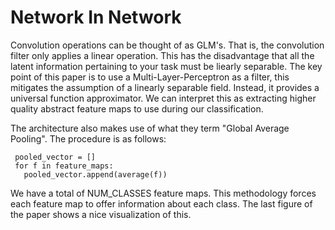 # Network In Network

Convolution operations can be thought of as GLM's. That is, the convolution
filter only applies a linear operation. This has the disadvantage that all
the latent information pertaining to your task must be liearly separable.
The key point of this paper is to use a Multi-Layer-Perceptron as a filter,
this mitigates the assumption of a linearly separable field. Instead, it provides
a universal function approximator. We can interpret this as extracting higher
quality abstract feature maps to use during our classification.

The architecture also makes use of what they term "Global Average Pooling".
The procedure is as follows:

     pooled_vector = []
     for f in feature_maps:
       pooled_vector.append(average(f))

We have a total of NUM_CLASSES feature maps. This methodology forces each feature
map to offer information about each class. The last figure of the paper shows a nice
visualization of this.
